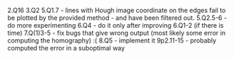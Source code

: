 2.Q16
3.Q2
5.Q1.7 - lines with Hough image coordinate on the edges fail to be plotted by the provided method - and have been filtered out.
5.Q2.5-6 - do more experimenting
6.Q4 - do it only after improving 6.Q1-2 (if there is time)
7.Q(1)3-5 - fix bugs that give wrong output (most likely some error in computing the homography) :(
8.Q5 - implement it
9p2.11-15 - probably computed the error in a suboptimal way
